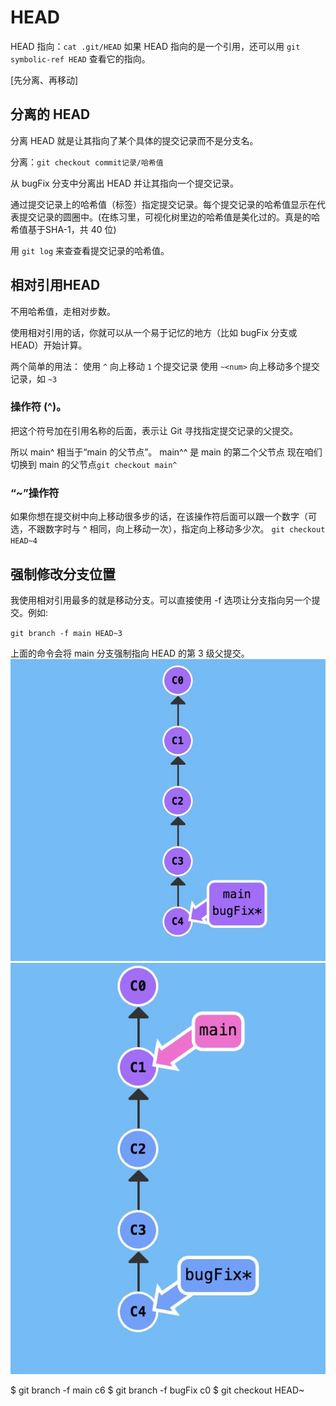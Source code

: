 # HEAD
HEAD 指向：`cat .git/HEAD`
如果 HEAD 指向的是一个引用，还可以用 `git symbolic-ref HEAD` 查看它的指向。

[先分离、再移动]
## 分离的 HEAD
分离 HEAD 就是让其指向了某个具体的提交记录而不是分支名。

分离：`git checkout commit记录/哈希值` 

从 bugFix 分支中分离出 HEAD 并让其指向一个提交记录。

通过提交记录上的哈希值（标签）指定提交记录。每个提交记录的哈希值显示在代表提交记录的圆圈中。(在练习里，可视化树里边的哈希值是美化过的。真是的哈希值基于SHA-1，共 40 位)

用 `git log` 来查查看提交记录的哈希值。
## 相对引用HEAD
不用哈希值，走相对步数。

使用相对引用的话，你就可以从一个易于记忆的地方（比如 bugFix 分支或 HEAD）开始计算。

两个简单的用法：
使用 `^` 向上移动 `1` 个提交记录
使用 `~<num>` 向上移动多个提交记录，如 `~3`

### 操作符 (^)。
把这个符号加在引用名称的后面，表示让 Git 寻找指定提交记录的父提交。

所以 main^ 相当于“main 的父节点”。
main^^ 是 main 的第二个父节点
现在咱们切换到 main 的父节点`git checkout main^`

### “~”操作符
如果你想在提交树中向上移动很多步的话，在该操作符后面可以跟一个数字（可选，不跟数字时与 ^ 相同，向上移动一次），指定向上移动多少次。
`git checkout HEAD~4`

## 强制修改分支位置
我使用相对引用最多的就是移动分支。可以直接使用 -f 选项让分支指向另一个提交。例如:

`git branch -f main HEAD~3`

上面的命令会将 main 分支强制指向 HEAD 的第 3 级父提交。
![1](Jietu20211105-014848@2x.jpg)
![2](Jietu20211105-014938@2x.jpg)


$ git branch -f main c6
$ git branch -f bugFix c0
$ git checkout HEAD~